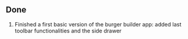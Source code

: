## Done

1. Finished a first basic version of the burger builder app: added last toolbar functionalities and the side drawer